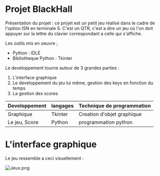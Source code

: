 # Projet BlackHall
Présentation du projet : ce projet est un petit jeu réalisé dans le cadre de l'option ISN en terminale S.
C'est un QTR, c'est a dire un jeu où l'on doit appuyer sur la lettre du clavier correspondant a celle qui
s'affiche.

Les outils mis en oeuvre ;
* Python : IDLE
* Bibliotheque Python : Tkinter


Le developpement tourne autour de 3 grandes parties :

1. L'interface graphique
2. Le developpement du jeu lui même, gestion des keys en fonction du temps
3. La gestion des scores

|Developpement  |langages |Technique de programmation   |
|---------------|---------|-----------------------------|
|Graphique      |Tkinter  |Creation d'objet graphique   |
|Le jeu, Score   |Python   |programmation python         |

# L'interface graphique 
Le jeu ressemble a ceci visuellement :

![Jeux.png](https://github.com/ScoobyG/PythonProjet/blob/master/Jeux.PNG)

